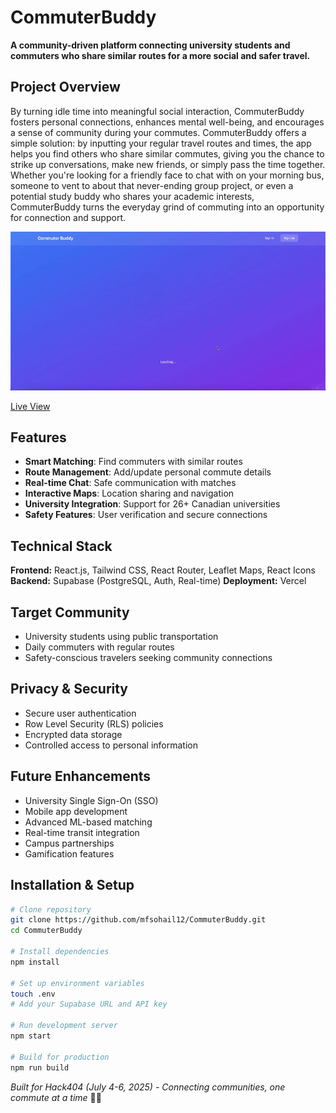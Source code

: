 # CommuterBuddy

**A community-driven platform connecting university students and commuters who share similar routes for a more social and safer travel.**

## Project Overview

By turning idle time into meaningful social interaction, CommuterBuddy fosters personal connections, enhances mental well-being, and encourages a sense of community during your commutes. CommuterBuddy offers a simple solution: by inputting your regular travel routes and times, the app helps you find others who share similar commutes, giving you the chance to strike up conversations, make new friends, or simply pass the time together. Whether you're looking for a friendly face to chat with on your morning bus, someone to vent to about that never-ending group project, or even a potential study buddy who shares your academic interests, CommuterBuddy turns the everyday grind of commuting into an opportunity for connection and support.

![alt](/public/hp.gif)

[Live View](https://commuter-buddy-pi.vercel.app/)

## Features

- **Smart Matching**: Find commuters with similar routes
- **Route Management**: Add/update personal commute details
- **Real-time Chat**: Safe communication with matches
- **Interactive Maps**: Location sharing and navigation
- **University Integration**: Support for 26+ Canadian universities
- **Safety Features**: User verification and secure connections

## Technical Stack

**Frontend:** React.js, Tailwind CSS, React Router, Leaflet Maps, React Icons
**Backend:** Supabase (PostgreSQL, Auth, Real-time)
**Deployment:** Vercel

## Target Community

- University students using public transportation
- Daily commuters with regular routes
- Safety-conscious travelers seeking community connections

## Privacy & Security

- Secure user authentication
- Row Level Security (RLS) policies
- Encrypted data storage
- Controlled access to personal information

## Future Enhancements

- University Single Sign-On (SSO)
- Mobile app development
- Advanced ML-based matching
- Real-time transit integration
- Campus partnerships
- Gamification features

## Installation & Setup

```bash
# Clone repository
git clone https://github.com/mfsohail12/CommuterBuddy.git
cd CommuterBuddy

# Install dependencies
npm install

# Set up environment variables
touch .env
# Add your Supabase URL and API key

# Run development server
npm start

# Build for production
npm run build
```

_Built for Hack404 (July 4-6, 2025) - Connecting communities, one commute at a time_ 🚌✨
